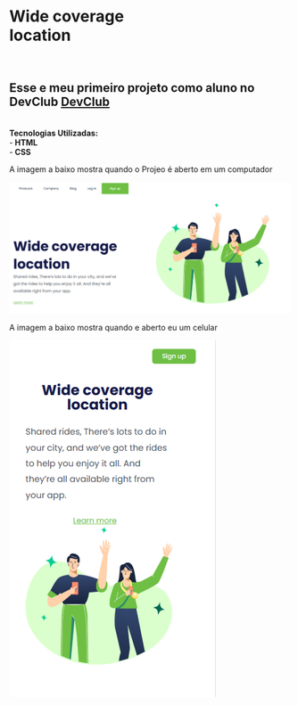 <h1>Wide coverage <br> location</h1>
<br>
<h2>Esse e meu primeiro projeto como aluno no DevClub <a href="https://aulas.devclub.com.br/m/home">DevClub</a> </h2>
<br>
<b>Tecnologias Utilizadas:</b>
<br>
-<b> HTML</b>
<br>
-<b> CSS</b>
<br>
<p>A imagem a baixo mostra quando o Projeo é aberto em um computador</p>
<img src="https://github.com/Eduardo-Almeida-J/Segundo-Projeto/blob/main/img/Novo%20pc.PNG?raw=true"/>
<br>
<p>A imagem a baixo mostra quando e aberto eu um celular</p>
<img src="https://github.com/Eduardo-Almeida-J/Segundo-Projeto/blob/main/img/Novo%20celular.PNG?raw=true"/>
